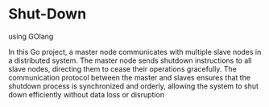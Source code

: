 # Shut-Down
using GOlang

In this Go project, a master node communicates with multiple slave nodes in a distributed system. The master node sends shutdown instructions to all slave nodes, directing them to cease their operations gracefully. The communication protocol between the master and slaves ensures that the shutdown process is synchronized and orderly, allowing the system to shut down efficiently without data loss or disruption
